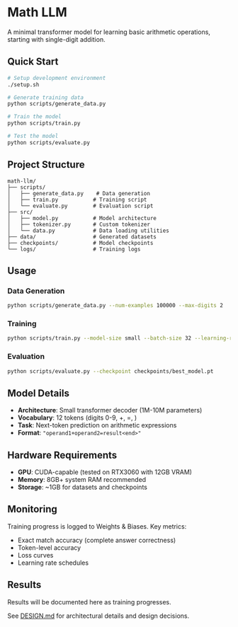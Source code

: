 # Math LLM

A minimal transformer model for learning basic arithmetic operations, starting with single-digit addition.

## Quick Start

```bash
# Setup development environment
./setup.sh

# Generate training data
python scripts/generate_data.py

# Train the model
python scripts/train.py

# Test the model
python scripts/evaluate.py
```

## Project Structure

```text
math-llm/
├── scripts/
│   ├── generate_data.py    # Data generation
│   ├── train.py           # Training script
│   └── evaluate.py        # Evaluation script
├── src/
│   ├── model.py           # Model architecture
│   ├── tokenizer.py       # Custom tokenizer
│   └── data.py            # Data loading utilities
├── data/                  # Generated datasets
├── checkpoints/           # Model checkpoints
└── logs/                  # Training logs
```

## Usage

### Data Generation

```bash
python scripts/generate_data.py --num-examples 100000 --max-digits 2
```

### Training

```bash
python scripts/train.py --model-size small --batch-size 32 --learning-rate 1e-4
```

### Evaluation

```bash
python scripts/evaluate.py --checkpoint checkpoints/best_model.pt
```

## Model Details

- **Architecture**: Small transformer decoder (1M-10M parameters)
- **Vocabulary**: 12 tokens (digits 0-9, +, =, <end>)
- **Task**: Next-token prediction on arithmetic expressions
- **Format**: `"operand1+operand2=result<end>"`

## Hardware Requirements

- **GPU**: CUDA-capable (tested on RTX3060 with 12GB VRAM)
- **Memory**: 8GB+ system RAM recommended
- **Storage**: ~1GB for datasets and checkpoints

## Monitoring

Training progress is logged to Weights & Biases. Key metrics:

- Exact match accuracy (complete answer correctness)
- Token-level accuracy
- Loss curves
- Learning rate schedules

## Results

Results will be documented here as training progresses.

See [DESIGN.md](DESIGN.md) for architectural details and design decisions.
